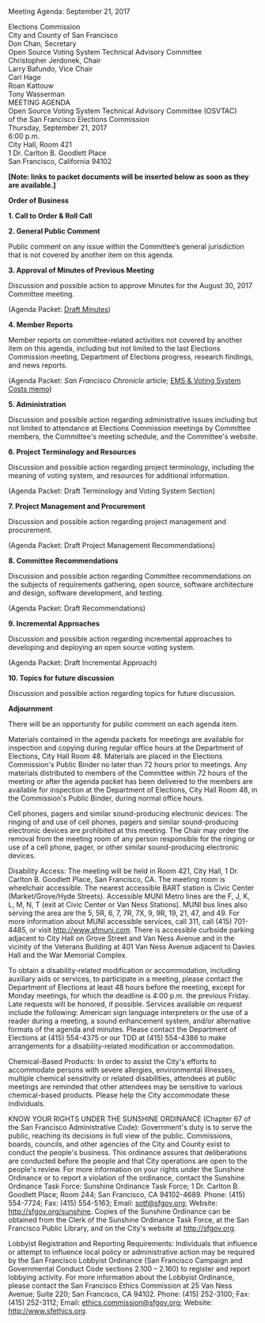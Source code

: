 Meeting Agenda: September 21, 2017

<div id="meeting_header_right" class="headered">
Elections Commission<br>
City and County of San Francisco<br>
Don Chan, Secretary<br>
</div>

<div class="headered">
Open Source Voting System Technical Advisory Committee<br>
Christopher Jerdonek, Chair<br>
Larry Bafundo, Vice Chair<br>
Carl Hage<br>
Roan Kattouw<br>
Tony Wasserman<br>
</div>

<div id="meeting_header_main" class="headered">
MEETING AGENDA<br>
Open Source Voting System Technical Advisory Committee (OSVTAC)<br>
of the San Francisco Elections Commission<br>
Thursday, September 21, 2017<br>
6:00 p.m.<br>
City Hall, Room 421<br>
1 Dr. Carlton B. Goodlett Place<br>
San Francisco, California 94102<br>
</div>

**[Note: links to packet documents will be inserted below as soon as they
are available.]**

**Order of Business**

**1\. Call to Order & Roll Call**

**2\. General Public Comment**

Public comment on any issue within the Committee’s general jurisdiction that
is not covered by another item on this agenda.

**3\. Approval of Minutes of Previous Meeting**

Discussion and possible action to approve Minutes for the August 30, 2017
Committee meeting.

(Agenda Packet: [Draft Minutes](/meetings/2017-08-30/minutes-draft))

**4\. Member Reports**

Member reports on committee-related activities not covered by another item on
this agenda, including but not limited to the last Elections Commission
meeting, Department of Elections progress, research findings, and news
reports.

(Agenda Packet: _San Francisco Chronicle_ article; [EMS & Voting System Costs
memo][ems-voting-system-costs])

**5\. Administration**

Discussion and possible action regarding administrative issues including but
not limited to attendance at Elections Commission meetings by Committee
members, the Committee's meeting schedule, and the Committee's website.

**6\. Project Terminology and Resources**

Discussion and possible action regarding project terminology, including
the meaning of voting system, and resources for additional information.

(Agenda Packet: Draft Terminology and Voting System Section)

**7\. Project Management and Procurement**

Discussion and possible action regarding project management and procurement.

(Agenda Packet: Draft Project Management Recommendations)

**8\. Committee Recommendations**

Discussion and possible action regarding Committee recommendations on the
subjects of requirements gathering, open source, software architecture and
design, software development, and testing.

(Agenda Packet: Draft Recommendations)

**9\. Incremental Approaches**

Discussion and possible action regarding incremental approaches to
developing and deploying an open source voting system.

(Agenda Packet: Draft Incremental Approach)

**10\. Topics for future discussion**

Discussion and possible action regarding topics for future discussion.

**Adjournment**


There will be an opportunity for public comment on each agenda item.

Materials contained in the agenda packets for meetings are available for
inspection and copying during regular office hours at the Department of
Elections, City Hall Room 48. Materials are placed in the Elections
Commission's Public Binder no later than 72 hours prior to meetings. Any
materials distributed to members of the Committee within 72 hours of the
meeting or after the agenda packet has been delivered to the members are
available for inspection at the Department of Elections, City Hall Room 48,
in the Commission's Public Binder, during normal office hours.

Cell phones, pagers and similar sound-producing electronic devices: The
ringing of and use of cell phones, pagers and similar sound-producing
electronic devices are prohibited at this meeting. The Chair may order the
removal from the meeting room of any person responsible for the ringing or
use of a cell phone, pager, or other similar sound-producing electronic
devices.

Disability Access: The meeting will be held in Room 421, City Hall, 1 Dr.
Carlton B. Goodlett Place, San Francisco, CA. The meeting room is wheelchair
accessible. The nearest accessible BART station is Civic Center
(Market/Grove/Hyde Streets). Accessible MUNI Metro lines are the F, J, K, L,
M, N, T (exit at Civic Center or Van Ness Stations). MUNI bus lines also
serving the area are the 5, 5R, 6, 7, 7R, 7X, 9, 9R, 19, 21, 47, and 49. For
more information about MUNI accessible services, call 311, call (415)
701-4485, or visit http://www.sfmuni.com. There is accessible curbside
parking adjacent to City Hall on Grove Street and Van Ness Avenue and in the
vicinity of the Veterans Building at 401 Van Ness Avenue adjacent to Davies
Hall and the War Memorial Complex.

To obtain a disability-related modification or accommodation, including
auxiliary aids or services, to participate in a meeting, please contact the
Department of Elections at least 48 hours before the meeting, except for
Monday meetings, for which the deadline is 4:00 p.m. the previous Friday.
Late requests will be honored, if possible. Services available on request
include the following: American sign language interpreters or the use of a
reader during a meeting, a sound enhancement system, and/or alternative
formats of the agenda and minutes. Please contact the Department of Elections
at (415) 554-4375 or our TDD at (415) 554-4386 to make arrangements for a
disability-related modification or accommodation.

Chemical-Based Products: In order to assist the City's efforts to accommodate
persons with severe allergies, environmental illnesses, multiple chemical
sensitivity or related disabilities, attendees at public meetings are
reminded that other attendees may be sensitive to various chemical-based
products. Please help the City accommodate these individuals.

KNOW YOUR RIGHTS UNDER THE SUNSHINE ORDINANCE (Chapter 67 of the San
Francisco Administrative Code): Government's duty is to serve the public,
reaching its decisions in full view of the public. Commissions, boards,
councils, and other agencies of the City and County exist to conduct the
people's business. This ordinance assures that deliberations are conducted
before the people and that City operations are open to the people's review.
For more information on your rights under the Sunshine Ordinance or to report
a violation of the ordinance, contact the Sunshine Ordinance Task Force:
Sunshine Ordinance Task Force; 1 Dr. Carlton B. Goodlett Place; Room 244; San
Francisco, CA 94102-4689. Phone: (415) 554-7724; Fax: (415) 554-5163; Email:
sotf@sfgov.org; Website: http://sfgov.org/sunshine. Copies of the Sunshine
Ordinance can be obtained from the Clerk of the Sunshine Ordinance Task
Force, at the San Francisco Public Library, and on the City's website at
http://sfgov.org.

Lobbyist Registration and Reporting Requirements: Individuals that influence
or attempt to influence local policy or administrative action may be required
by the San Francisco Lobbyist Ordinance (San Francisco Campaign and
Governmental Conduct Code sections 2.100 – 2.160) to register and report
lobbying activity. For more information about the Lobbyist Ordinance, please
contact the San Francisco Ethics Commission at 25 Van Ness Avenue; Suite 220;
San Francisco, CA 94102. Phone: (415) 252-3100; Fax: (415) 252-3112; Email:
ethics.commission@sfgov.org; Website: http://www.sfethics.org.

[sf-chronicle-article]: http://example.com
[ems-voting-system-costs]: /files/meetings/2017-09-21/packet/SF_EMS_and_Voting_System_Costs.pdf
